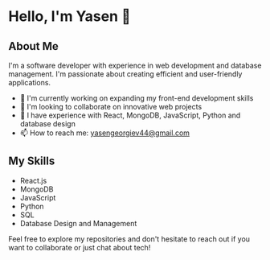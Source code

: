 # Hello, I'm Yasen 👋

## About Me
I'm a software developer with experience in web development and database management. I'm passionate about creating efficient and user-friendly applications.

- 🔭 I'm currently working on expanding my front-end development skills
- 👯 I'm looking to collaborate on innovative web projects
- 💬 I have experience with React, MongoDB, JavaScript, Python and database design
- 📫 How to reach me: yasengeorgiev44@gmail.com

## My Skills
- React.js
- MongoDB
- JavaScript
- Python
- SQL
- Database Design and Management

Feel free to explore my repositories and don't hesitate to reach out if you want to collaborate or just chat about tech!
